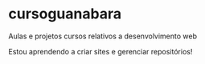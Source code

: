 # cursoguanabara
 Aulas e projetos cursos relativos a desenvolvimento web

Estou aprendendo a criar sites e gerenciar repositórios!